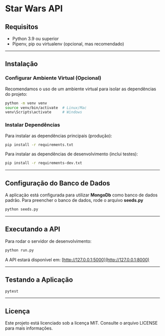 # Star Wars API

## Requisitos

- Python 3.9 ou superior
- Pipenv, pip ou virtualenv (opcional, mas recomendado)

---

## Instalação

### Configurar Ambiente Virtual (Opcional)

Recomendamos o uso de um ambiente virtual para isolar as dependências do projeto:

```bash
python -m venv venv  
source venv/bin/activate  # Linux/Mac  
venv\Scripts\activate     # Windows
```
### Instalar Dependências

Para instalar as dependências principais (produção):

```bash
pip install -r requirements.txt
```
Para instalar as dependências de desenvolvimento (inclui testes):

```bash
pip install -r requirements-dev.txt
```
---

## Configuração do Banco de Dados

A aplicação está configurada para utilizar **MongoDb** como banco de dados padrão.
Para preencher o banco de dados, rode o arquivo **seeds.py**
```bash
python seeds.py
```
---

## Executando a API

Para rodar o servidor de desenvolvimento:

```bash
python run.py
```
A API estará disponível em: [http://127.0.0.1:5000](http://127.0.0.1:8000)

---

## Testando a Aplicação

```bash
pytest
```
---

## Licença
Este projeto está licenciado sob a licença MIT. Consulte o arquivo LICENSE para mais informações.